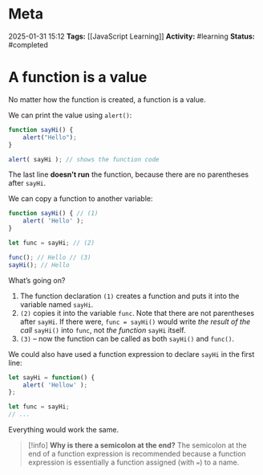 # Meta
2025-01-31 15:12
**Tags:** [[JavaScript Learning]]
**Activity:** #learning 
**Status:** #completed 

# A function is a value
No matter how the function is created, a function is a  value.

We can print the value using `alert()`:
```JavaScript title:example.js
function sayHi() {
	alert("Hello");
}

alert( sayHi ); // shows the function code
```

The last line **doesn’t run** the function, because there are no parentheses after `sayHi`.

We can copy a function to another variable:
```JavaScript title:example.js
function sayHi() { // (1)
	alert( 'Hello' );
}

let func = sayHi; // (2)

func(); // Hello // (3)
sayHi(); // Hello
```

What’s going on?
1. The function declaration `(1)` creates a function and puts it into the variable named `sayHi`.
2. `(2)` copies it into the variable `func`. Note that there are not parentheses after `sayHi`. If there were, `func = sayHi()` would write *the result of the call* `sayHi()` into `func`, not *the function* `sayHi` itself.
3. `(3)` – now the function can be called as both `sayHi()` and `func()`.

We could also have used a function expression to declare `sayHi` in the first line:
```JavaScript title:example.js
let sayHi = function() {
	alert( 'Hellow' );
};

let func = sayHi;
// ...
```

Everything would work the same.

> [!info] **Why is there a semicolon at the end?**
> The semicolon at the end of a function expression is recommended because a function expression is essentially a function assigned (with `=`) to a name.
